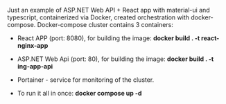 Just an example of ASP.NET Web API + React app with material-ui and typescript, containerized via Docker, created orchestration with docker-compose.
Docker-compose cluster contains 3 containers:
- React APP (port: 8080), for building the image: **docker build . -t react-nginx-app**
- ASP.NET Web Api (port: 80), for building the image: **docker build . -t ing-app-api**
- Portainer - service for monitoring of the cluster.

- To run it all in once: **docker compose up -d**
